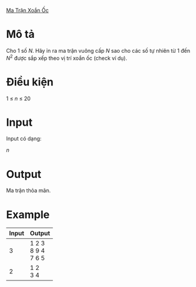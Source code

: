 [Ma Trận Xoắn Ốc](https://leetcode.com/problems/spiral-matrix-ii/)

# Mô tả
Cho 1 số $N$. Hãy ỉn ra ma trận vuông cấp $N$ sao cho các số tự nhiên từ $1$ đến $N^{2}$ được sắp xếp theo vị trí xoắn ốc (check ví dụ).

# Điều kiện
1 ≤ $n$ ≤ 20

# Input
Input có dạng:

$n$

# Output
Ma trận thỏa mãn.

# Example
|Input|Output|
|-|-|
|3|1 2 3</br>8 9 4</br>7 6 5|
|2|1 2</br>3 4|
